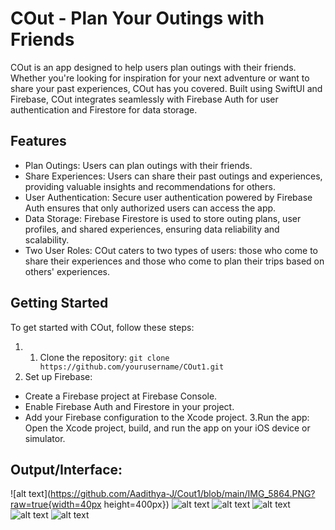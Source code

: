 # COut - Plan Your Outings with Friends
COut is an app designed to help users plan outings with their friends. Whether you're looking for inspiration for your next adventure or want to share your past experiences, COut has you covered. Built using SwiftUI and Firebase, COut integrates seamlessly with Firebase Auth for user authentication and Firestore for data storage.
## Features
- Plan Outings: Users can plan outings with their friends.
- Share Experiences: Users can share their past outings and experiences, providing valuable insights and recommendations for others.
- User Authentication: Secure user authentication powered by Firebase Auth ensures that only authorized users can access the app.
- Data Storage: Firebase Firestore is used to store outing plans, user profiles, and shared experiences, ensuring data reliability and scalability.
- Two User Roles: COut caters to two types of users: those who come to share their experiences and those who come to plan their trips based on others' experiences.
## Getting Started
To get started with COut, follow these steps:
1. 1. Clone the repository:
 `git clone https://github.com/yourusername/COut1.git`
2. Set up Firebase:
- Create a Firebase project at Firebase Console.
- Enable Firebase Auth and Firestore in your project.
- Add your Firebase configuration to the Xcode project.
3.Run the app:
Open the Xcode project, build, and run the app on your iOS device or simulator.

## Output/Interface:
![alt text](https://github.com/Aadithya-J/Cout1/blob/main/IMG_5864.PNG?raw=true{width=40px height=400px})
![alt text](https://github.com/Aadithya-J/Cout1/blob/main/IMG_5865.PNG?raw=true)
![alt text](https://github.com/Aadithya-J/Cout1/blob/main/IMG_5866.PNG?raw=true)
![alt text](https://github.com/Aadithya-J/Cout1/blob/main/IMG_5867.PNG?raw=true)
![alt text](https://github.com/Aadithya-J/Cout1/blob/main/IMG_5868.PNG?raw=true)
![alt text](https://github.com/Aadithya-J/Cout1/blob/main/IMG_5869.PNG?raw=true)
